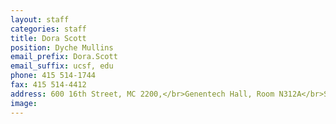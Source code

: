 ```yaml
---
layout: staff
categories: staff
title: Dora Scott
position: Dyche Mullins
email_prefix: Dora.Scott
email_suffix: ucsf, edu
phone: 415 514-1744
fax: 415 514-4412
address: 600 16th Street, MC 2200,</br>Genentech Hall, Room N312A</br>San Francisco, CA 94158-2140</br>
image:
---
```

